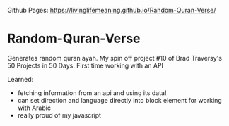 Github Pages:  https://livinglifemeaning.github.io/Random-Quran-Verse/

# Random-Quran-Verse
Generates random quran ayah. My spin off project #10 of Brad Traversy's 50 Projects in 50 Days. First time working with an API

Learned: 
- fetching information from an api and using its data!
- can set direction and language directly into block element for working with Arabic
- really proud of my javascript
